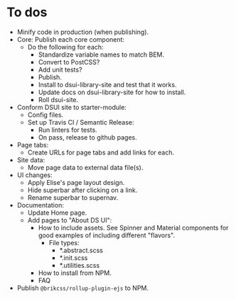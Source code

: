 # To dos

- Minify code in production (when publishing).
- Core: Publish each core component:
	- Do the following for each:
		- Standardize variable names to match BEM.
		- Convert to PostCSS?
		- Add unit tests?
		- Publish.
		- Install to dsui-library-site and test that it works.
		- Update docs on dsui-library-site for how to install.
		- Roll dsui-site.
- Conform DSUI site to starter-module:
	- Config files.
	- Set up Travis CI / Semantic Release:
		- Run linters for tests.
		- On pass, release to github pages.
- Page tabs:
	- Create URLs for page tabs and add links for each.
- Site data:
	- Move page data to external data file(s).
- UI changes:
	- Apply Elise's page layout design.
	- Hide superbar after clicking on a link.
	- Rename superbar to supernav.
- Documentation:
	- Update Home page.
	- Add pages to "About DS UI":
		- How to include assets. See Spinner and Material components for good examples of including different "flavors".
			- File types:
				- *.abstract.scss
				- *.init.scss
				- *.utilities.scss
		- How to install from NPM.
		- FAQ
- Publish `@brikcss/rollup-plugin-ejs` to NPM.
